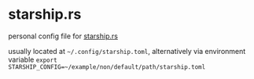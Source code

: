 # starship.rs

personal config file for [starship.rs](https://starship.rs)

usually located at `~/.config/starship.toml`, alternatively via environment variable
`export STARSHIP_CONFIG=~/example/non/default/path/starship.toml`